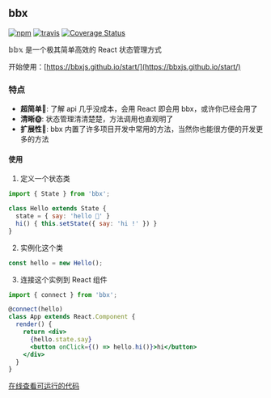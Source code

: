 ## bbx

[![npm](https://img.shields.io/npm/v/bbx.svg?style=flat-square)](https://www.npmjs.com/package/bbx)
[![travis](https://img.shields.io/travis/bbxjs/bbx.svg?style=flat-square)](https://travis-ci.org/bbxjs/bbx)
[![Coverage Status](https://coveralls.io/repos/github/bbxjs/bbx/badge.svg?branch=ci)](https://coveralls.io/github/bbxjs/bbx?branch=ci)




𝕓𝕓𝕩 是一个极其简单高效的 React 状态管理方式

开始使用：[https://bbxjs.github.io/start/](https://bbxjs.github.io/start/)

### 特点

- **超简单:baby:**: 了解 api 几乎没成本，会用 React 即会用 bbx，或许你已经会用了
- **清晰:sun_with_face:**: 状态管理清清楚楚，方法调用也直观明了
- **扩展性:hatching_chick:**: bbx 内置了许多项目开发中常用的方法，当然你也能很方便的开发更多的方法


#### 使用

1. 定义一个状态类
```jsx
import { State } from 'bbx';

class Hello extends State {
  state = { say: 'hello 👶' }
  hi() { this.setState({ say: 'hi !' }) }
}
```

2. 实例化这个类

```jsx
const hello = new Hello();
```

3. 连接这个实例到 React 组件
```jsx
import { connect } from 'bbx';

@connect(hello)
class App extends React.Component {
  render() {
    return <div>
      {hello.state.say}
      <button onClick={() => hello.hi()}>hi</button>
    </div>
  }
}
```

[在线查看可运行的代码](https://stackblitz.com/edit/bbx-example-hello)